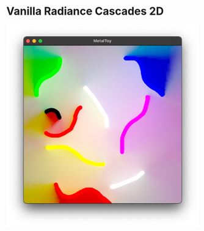 # Vanilla Radiance Cascades 2D

<div align="center">
  <img src="data/screenshots/radiancecascades.png" alt="Thumbnail">
</div>
